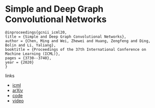 # Simple and Deep Graph Convolutional Networks

```
@inproceedings{gcnii_icml20,
title = {Simple and Deep Graph Convolutional Networks},
author = {Chen, Ming and Wei, Zhewei and Huang, Zengfeng and Ding, Bolin and Li, Yaliang},
booktitle = {Proceedings of the 37th International Conference on Machine Learning (ICML)},
pages = {3730--3740},
year = {2020}
}
```

links
- [icml](https://proceedings.icml.cc/book/3586.pdf)
- [arXiv](https://arxiv.org/abs/2007.02133)
- [code](https://github.com/chennnM/GCNII)
- [video](https://slideslive.com/38927841)
